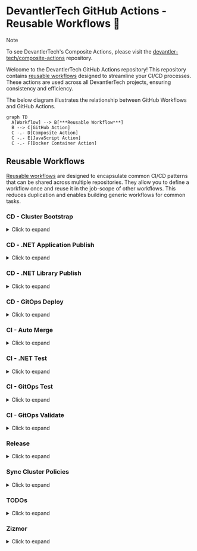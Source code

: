 # DevantlerTech GitHub Actions - Reusable Workflows 🚀

> [!NOTE]
> To see DevantlerTech's Composite Actions, please visit the [devantler-tech/composite-actions](https://github.com/devantler-tech/composite-actions) repository.

Welcome to the DevantlerTech GitHub Actions repository! This repository contains [reusable workflows](#reusable-workflows) designed to streamline your CI/CD processes.  These actions are used across all DevantlerTech projects, ensuring consistency and efficiency.

The below diagram illustrates the relationship between GitHub Workflows and GitHub Actions.

```mermaid
graph TD
  A[Workflow] --> B[***Reusable Workflow***]
  B --> C[GitHub Action]
  C -.- D[Composite Action]
  C -.- E[JavaScript Action]
  C -.- F[Docker Container Action]
```

## Reusable Workflows

[Reusable workflows](https://docs.github.com/en/actions/how-tos/sharing-automations/reuse-workflows#creating-a-reusable-workflow) are designed to encapsulate common CI/CD patterns that can be shared across multiple repositories. They allow you to define a workflow once and reuse it in the job-scope of other workflows. This reduces duplication and enables building generic workflows for common tasks.

### CD - Cluster Bootstrap

<details>
<summary>Click to expand</summary>

[.github/workflows/cd-cluster-bootstrap.yaml](.github/workflows/cd-cluster-bootstrap.yaml) is a workflow used to bootstrap a cluster on the DevantlerTech platform. It installs core components like Cilium and Flux.

#### Usage

To use this reusable workflow, you can include it in your workflow file as follows:

```yaml
jobs:
  bootstrap-cluster:
    uses: devantler-tech/reusable-workflows/.github/workflows/cd-cluster-bootstrap.yaml@{ref} # ref
    secrets:
      KUBE_CONFIG: ${{ secrets.KUBE_CONFIG }}
      SOPS_AGE_KEY: ${{ secrets.SOPS_AGE_KEY }}
    with:
      DEPLOYMENT_ENV: dev
```

#### Secrets and Inputs

| Key              | Type           | Default | Required | Description            |
| ---------------- | -------------- | ------- | -------- | ---------------------- |
| `KUBE_CONFIG`    | Secret         | -       | ✅        | Kubernetes config file |
| `SOPS_AGE_KEY`   | Secret         | -       | ✅        | Age key for SOPS       |
| `DEPLOYMENT_ENV` | Input (string) | `dev`   | ✅        | Deployment environment |

</details>

### CD - .NET Application Publish

<details>
<summary>Click to expand</summary>

[.github/workflows/cd-dotnet-application-publish.yaml](.github/workflows/cd-dotnet-application-publish.yaml) is a workflow used to publish .NET applications.

#### Usage

```yaml
jobs:
  publish-application:
    uses: devantler-tech/reusable-workflows/.github/workflows/cd-dotnet-application-publish.yaml@{ref} # ref
    secrets:
      NUGET_API_KEY: ${{ secrets.NUGET_API_KEY }}
```

#### Secrets and Inputs

| Key             | Type   | Default | Required | Description   |
| --------------- | ------ | ------- | -------- | ------------- |
| `NUGET_API_KEY` | Secret | -       | ✅        | NuGet API key |

</details>

### CD - .NET Library Publish

<details>
<summary>Click to expand</summary>

[.github/workflows/cd-dotnet-library-publish.yaml](.github/workflows/cd-dotnet-library-publish.yaml) is a workflow used to publish .NET libraries to NuGet and GHCR.

#### Usage

```yaml
jobs:
  publish-library:
    uses: devantler-tech/reusable-workflows/.github/workflows/cd-dotnet-library-publish.yaml@{ref} # ref
    secrets:
      NUGET_API_KEY: ${{ secrets.NUGET_API_KEY }}
```

#### Secrets and Inputs

| Key             | Type   | Default | Required | Description   |
| --------------- | ------ | ------- | -------- | ------------- |
| `NUGET_API_KEY` | Secret | -       | ✅        | NuGet API key |

</details>

### CD - GitOps Deploy

<details>
<summary>Click to expand</summary>

[.github/workflows/cd-gitops-deploy.yaml](.github/workflows/cd-gitops-deploy.yaml) is a workflow used to deploy applications using GitOps with Flux.

#### Usage

```yaml
jobs:
  gitops-deploy:
    uses: devantler-tech/reusable-workflows/.github/workflows/cd-gitops-deploy.yaml@{ref} # ref
    secrets:
      KUBE_CONFIG: ${{ secrets.KUBE_CONFIG }}
      SOPS_AGE_KEY: ${{ secrets.SOPS_AGE_KEY }}
    with:
      DEPLOYMENT_ENV: dev
```

#### Secrets and Inputs

| Key              | Type           | Default | Required | Description            |
| ---------------- | -------------- | ------- | -------- | ---------------------- |
| `KUBE_CONFIG`    | Secret         | -       | ✅        | Kubernetes config file |
| `SOPS_AGE_KEY`   | Secret         | -       | ✅        | Age key for SOPS       |
| `DEPLOYMENT_ENV` | Input (string) | `dev`   | ✅        | Deployment environment |

</details>

### CI - Auto Merge

<details>
<summary>Click to expand</summary>

[.github/workflows/ci-auto-merge.yaml](.github/workflows/ci-auto-merge.yaml) is a workflow that automatically merges pull requests from trusted bots and maintainers.

#### Usage

```yaml
jobs:
  auto-merge:
    uses: devantler-tech/reusable-workflows/.github/workflows/ci-auto-merge.yaml@{ref} # ref
```

</details>

### CI - .NET Test

<details>
<summary>Click to expand</summary>

[.github/workflows/ci-dotnet-test.yaml](.github/workflows/ci-dotnet-test.yaml) is a workflow used to test .NET solutions or projects across multiple operating systems.

#### Usage

```yaml
jobs:
  dotnet-test:
    uses: devantler-tech/reusable-workflows/.github/workflows/ci-dotnet-test.yaml@{ref} # ref
    secrets:
      CODECOV_TOKEN: ${{ secrets.CODECOV_TOKEN }}
```

#### Secrets and Inputs

| Key             | Type   | Default | Required | Description   |
| --------------- | ------ | ------- | -------- | ------------- |
| `CODECOV_TOKEN` | Secret | -       | ✅        | Codecov token |

</details>

### CI - GitOps Test

<details>
<summary>Click to expand</summary>

[.github/workflows/ci-gitops-test.yaml](.github/workflows/ci-gitops-test.yaml) is a workflow used to test GitOps configurations with Flux.

#### Usage

```yaml
jobs:
  gitops-test:
    uses: devantler-tech/reusable-workflows/.github/workflows/ci-gitops-test.yaml@{ref} # ref
    secrets:
      KSAIL_SOPS_KEY: ${{ secrets.KSAIL_SOPS_KEY }}
    with:
      HOSTS_FILE: hosts
      ROOT_CA_CERT_FILE: root-ca.crt
```

#### Secrets and Inputs

| Key                 | Type           | Default | Required | Description                      |
| ------------------- | -------------- | ------- | -------- | -------------------------------- |
| `KSAIL_SOPS_KEY`    | Secret         | -       | ❌        | SOPS Age key for KSail           |
| `HOSTS_FILE`        | Input (string) | -       | ❌        | Path to hosts file for testing   |
| `ROOT_CA_CERT_FILE` | Input (string) | -       | ❌        | Path to root CA certificate file |

</details>

### CI - GitOps Validate

<details>
<summary>Click to expand</summary>

[.github/workflows/ci-gitops-validate.yaml](.github/workflows/ci-gitops-validate.yaml) is a workflow used to validate GitOps cluster configurations.

#### Usage

```yaml
jobs:
  gitops-validate:
    uses: devantler-tech/reusable-workflows/.github/workflows/ci-gitops-validate.yaml@{ref} # ref
```

</details>

### Release

<details>
<summary>Click to expand</summary>

[.github/workflows/release.yaml](.github/workflows/release.yaml) is a workflow used to create releases using semantic-release.

#### Usage

```yaml
jobs:
  release:
    uses: devantler-tech/reusable-workflows/.github/workflows/release.yaml@{ref} # ref
    secrets:
      APP_PRIVATE_KEY: ${{ secrets.APP_PRIVATE_KEY }}
```

#### Secrets and Inputs

| Key               | Type   | Default | Required | Description            |
| ----------------- | ------ | ------- | -------- | ---------------------- |
| `APP_PRIVATE_KEY` | Secret | -       | ✅        | GitHub App private key |

</details>

### Sync Cluster Policies

<details>
<summary>Click to expand</summary>

[.github/workflows/sync-cluster-policies.yaml](.github/workflows/sync-cluster-policies.yaml) is a workflow used to sync upstream Kyverno policies to a target directory.

#### Usage

```yaml
jobs:
  sync-cluster-policies:
    uses: devantler-tech/reusable-workflows/.github/workflows/sync-cluster-policies.yaml@{ref} # ref
    secrets:
      APP_PRIVATE_KEY: ${{ secrets.APP_PRIVATE_KEY }}
    with:
      KYVERNO_POLICIES_DIR: policies/kyverno
```

#### Secrets and Inputs

| Key                    | Type           | Default | Required | Description                           |
| ---------------------- | -------------- | ------- | -------- | ------------------------------------- |
| `APP_PRIVATE_KEY`      | Secret         | -       | ✅        | GitHub App private key                |
| `KYVERNO_POLICIES_DIR` | Input (string) | -       | ✅        | Directory to sync Kyverno policies to |

</details>

### TODOs

<details>
<summary>Click to expand</summary>

[.github/workflows/todos.yaml](.github/workflows/todos.yaml) is a workflow used to scan for TODOs in code and create GitHub issues.

#### Usage

```yaml
jobs:
  todos:
    uses: devantler-tech/reusable-workflows/.github/workflows/todos.yaml@{ref} # ref
    secrets:
      APP_PRIVATE_KEY: ${{ secrets.APP_PRIVATE_KEY }}
```

#### Secrets and Inputs

| Key               | Type   | Default | Required | Description            |
| ----------------- | ------ | ------- | -------- | ---------------------- |
| `APP_PRIVATE_KEY` | Secret | -       | ✅        | GitHub App private key |

</details>

### Zizmor

<details>
<summary>Click to expand</summary>

[.github/workflows/zizmor.yaml](.github/workflows/zizmor.yaml) is a workflow used to perform static analysis on GitHub Actions workflows.

#### Usage

```yaml
jobs:
  zizmor:
    uses: devantler-tech/reusable-workflows/.github/workflows/zizmor.yaml@{ref} # ref
```

</details>
